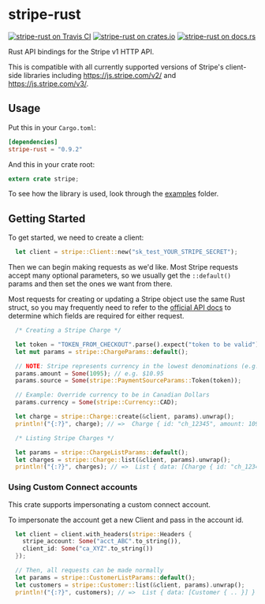 # stripe-rust

[![stripe-rust on Travis CI](https://travis-ci.org/wyyerd/stripe-rs.svg?branch=master)](https://travis-ci.org/wyyerd/stripe-rs)
[![stripe-rust on crates.io](https://img.shields.io/crates/v/stripe-rust.svg)](https://crates.io/crates/stripe-rust)
[![stripe-rust on docs.rs](https://docs.rs/stripe-rust/badge.svg)](https://docs.rs/stripe-rust)

Rust API bindings for the Stripe v1 HTTP API.

This is compatible with all currently supported versions of Stripe's client-side
libraries including https://js.stripe.com/v2/ and https://js.stripe.com/v3/.

## Usage

Put this in your `Cargo.toml`:

```toml
[dependencies]
stripe-rust = "0.9.2"
```

And this in your crate root:

```rust
extern crate stripe;
```

To see how the library is used, look through the [examples](examples) folder.

## Getting Started

To get started, we need to create a client:

```rust
  let client = stripe::Client::new("sk_test_YOUR_STRIPE_SECRET");
```

Then we can begin making requests as we'd like. Most Stripe requests accept
many optional parameters, so we usually get the `::default()` params and then
set the ones we want from there.

Most requests for creating or updating a Stripe object use the same Rust struct,
so you may frequently need to refer to the [official API docs](https://stripe.com/docs/api)
to determine which fields are required for either request.

```rust
  /* Creating a Stripe Charge */

  let token = "TOKEN_FROM_CHECKOUT".parse().expect("token to be valid");
  let mut params = stripe::ChargeParams::default();

  // NOTE: Stripe represents currency in the lowest denominations (e.g. cents)
  params.amount = Some(1095); // e.g. $10.95
  params.source = Some(stripe::PaymentSourceParams::Token(token));

  // Example: Override currency to be in Canadian Dollars
  params.currency = Some(stripe::Currency::CAD);

  let charge = stripe::Charge::create(&client, params).unwrap();
  println!("{:?}", charge); // =>  Charge { id: "ch_12345", amount: 1095, .. }
```

```rust
  /* Listing Stripe Charges */

  let params = stripe::ChargeListParams::default();
  let charges = stripe::Charge::list(&client, params).unwrap();
  println!("{:?}", charges); // =>  List { data: [Charge { id: "ch_12345", .. }] }
```

### Using Custom Connect accounts

This crate supports impersonating a custom connect account.

To impersonate the account get a new Client and pass in the account id.

```rust
  let client = client.with_headers(stripe::Headers {
    stripe_account: Some("acct_ABC".to_string()),
    client_id: Some("ca_XYZ".to_string())
  });

  // Then, all requests can be made normally
  let params = stripe::CustomerListParams::default();
  let customers = stripe::Customer::list(&client, params).unwrap();
  println!("{:?}", customers); // =>  List { data: [Customer { .. }] }
```

